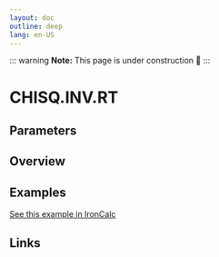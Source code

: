```yaml
---
layout: doc
outline: deep
lang: en-US
---
```


::: warning
**Note:** This page is under construction 🚧
:::

# CHISQ.INV.RT

## Parameters

## Overview

## Examples

[See this example in IronCalc](https://app.ironcalc.com/?filename=chisq.inv.rt)

## Links
